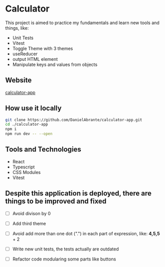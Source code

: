 # Calculator 

This project is aimed to practice my fundamentals and learn new tools and things, like: 
- Unit Tests
- Vitest
- Toggle Theme with 3 themes
- useReducer
- output HTML element
- Manipulate keys and values from objects

## Website
[calculator-app](https://calculator-app-iota-one.vercel.app/)

## How use it locally

```bash
git clone https://github.com/DanielAbrante/calculator-app.git
cd ./calculator-app
npm i
npm run dev -- --open
```

## Tools and Technologies

- React
- Typescript
- CSS Modules
- Vitest

## Despite this application is deployed, there are things to be improved and fixed

- [ ] Avoid divison by 0
- [ ] Add third theme
- [ ] Avoid add more than one dot (".") in each part of expression, like: **4,5,5** + 2
- [ ] Write new unit tests, the tests actually are outdated
- [ ] Refactor code modularing some parts like buttons

